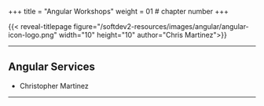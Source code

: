 +++
title = "Angular Workshops"
weight = 01 # chapter number
+++

{{< reveal-titlepage figure="/softdev2-resources/images/angular/angular-icon-logo.png" width="10" height="10" author="Chris Martinez">}}
  
---

## Angular Services

- Christopher Martinez

---
